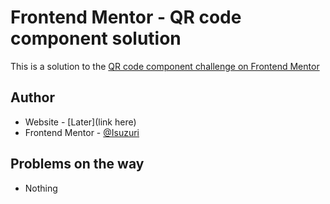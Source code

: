 # Frontend Mentor - QR code component solution

This is a solution to the [QR code component challenge on Frontend Mentor](https://www.frontendmentor.io/challenges/qr-code-component-iux_sIO_H)

## Author

- Website - [Later](link here)
- Frontend Mentor - [@Isuzuri](https://www.frontendmentor.io/profile/Isuzuri)

## Problems on the way

- Nothing